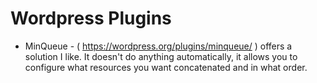 # Wordpress Plugins

* MinQueue - ( https://wordpress.org/plugins/minqueue/ ) offers a solution I like. It doesn't do anything automatically, it allows you to configure what resources you want concatenated and in what order.